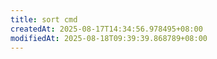 ```yaml
---
title: sort cmd
createdAt: 2025-08-17T14:34:56.978495+08:00
modifiedAt: 2025-08-18T09:39:39.868789+08:00
---
```



